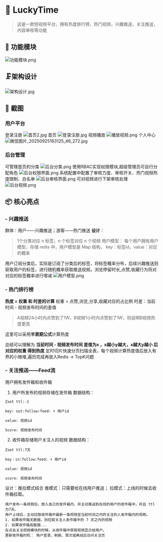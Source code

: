 
# 🚀 LuckyTime

> 这是一款短视频平台，拥有热度排行榜，热门视频，兴趣推送，关注推送，内容审核等功能

## 🌟 功能模块

![功能模块.png](https://tc-cdn.processon.com/po/624aef811e085307894a8e29-68cec286a1d77e5ff37c0355)

## 🗜架构设计

![架构设计.jpg](https://tc-cdn.processon.com/po/624aef811e085307894a8e29-68cec30c5802951f40b23c7e)

## 🎨 截图
### 用户平台
登录注册
![首页2.jpg](https://tc-cdn.processon.com/po/624aef811e085307894a8e29-68d4f9bd022dae5726d5eb50)
首页
![登录注册.jpg](https://tc-cdn.processon.com/po/624aef811e085307894a8e29-68d4f9d99e1b5303d538735d)
视频播放
![播放视频.png](https://img.remit.ee/api/file/BQACAgUAAyEGAASHRsPbAAECRMhozsRZiCioVP7XF3AaNfLpwDUrLgACFSQAAtUHeVYNjMzV0m6REDYE.png)
个人中心
![微信图片_20250925163125_46_272.jpg](https://tc-cdn.processon.com/po/624aef811e085307894a8e29-68d4fe1085e2346ef31e39b8)
### 后台管理
可管理首页的分类
![后台分类.png](https://tc-cdn.processon.com/po/624aef811e085307894a8e29-68d4fe59ad76996681fa8d93)
使用RBAC实现权限模块,超级管理员可自行分配角色
![后台权限界面.png](https://tc-cdn.processon.com/po/624aef811e085307894a8e29-68d4fe78a1d77e5ff37c7518)
系统配置中配置了审核力度、审核开关、热门视频热度限制、白名单
![后台审核界面.png](https://tc-cdn.processon.com/po/624aef811e085307894a8e29-68d4fe906259c6283aba8bc1)
可对视频进行下架审核处理
![后台视频.png](https://tc-cdn.processon.com/po/624aef811e085307894a8e29-68d4fe9c5802951f40b2aef1)
## 📦 核心亮点
### - **兴趣推送**
群体：用户——兴趣推送；游客——热门推送
**设计**：
> 1个分类对应 n 标签，n 个标签对应 n 个视频
用户模型：
每个用户拥有用户模型，存储 redis 中，用户模型是 Map 结构， key：标签id，value：对应的概率

用户订阅分类后，实际是订阅了分类后的标签，将标签概率分布，后续兴趣推送则获取用户的标签，进行随机概率获取推送视频。浏览停留时长,点赞,收藏行为将对对应的标签概率进行增减
![用户模型.png](https://img.remit.ee/api/file/BQACAgUAAyEGAASHRsPbAAECRlJoztEeGnbYmmCaRVtXt4DDHkKoWgACqSUAAtUHeVatJGdNUc3WXzYE.png)
### - **热门排行榜**
**热度 = 权重 和 时差的计算**
权重 = 点赞,浏览,分享,收藏对应的占比例
时差：当前时间 - 视频发布时间的差值
> A视频24小时内点赞到了1W，B视频1小时内点赞到了1W，则说明B视频热度更高

这里可以采用**半衰期公式**计算热度

总结可以理解为  **当前时间 - 视频发布时间 差值为x ，x越小y越大，x越大y越小 后 对应的权重 得到热度** 
定时切片快速分页扫描全表，每个视频计算热度值后放入有界的小根堆,遍历完成再放入Redis -> TopK问题
### - **关注推送——Feed流**
用户拥有发件箱和收件箱
1. 用户所发布的视频存储在发件箱
数据结构：
```
Zset ttl:-1

key: out:follow:feed: + 用户id

value: 视频id

Score: 视频发布时间 
```
2. 收件箱存储用户关注人的视频
数据结构：
```
Zset ttl:7天

key：in:follow:feed: + 用户id

value: 视频id

score: 视频发布时间 
```
设计：推拉模式结合
推模式：只需要给在线用户推送；
拉模式：上线的时候去收件箱拉取。

```
用户发布一条视频后，放入自己的发件箱内，并主动推送到在线的用户的收件箱中，并且 ttl 为7天。
用户上线后，主动拉取收件箱中最新一条视频至当前时间之内的关注的人发件箱内的视频。
1. 如果收件箱无数据，则拉取关注人发件箱中的 7 天之内的视频
2. 如果收件箱有数据...
在点击关注视频模块的时候，从收件箱中获取视频显示给用户。
更新收件箱时机： 用户登录、刷新、首次或离线后访问关注页 
```




